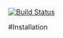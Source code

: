 [![Build Status](https://travis-ci.org/MaxLFarrell/botmom.svg?branch=master)](https://travis-ci.org/MaxLFarrell/botmom)

#Installation